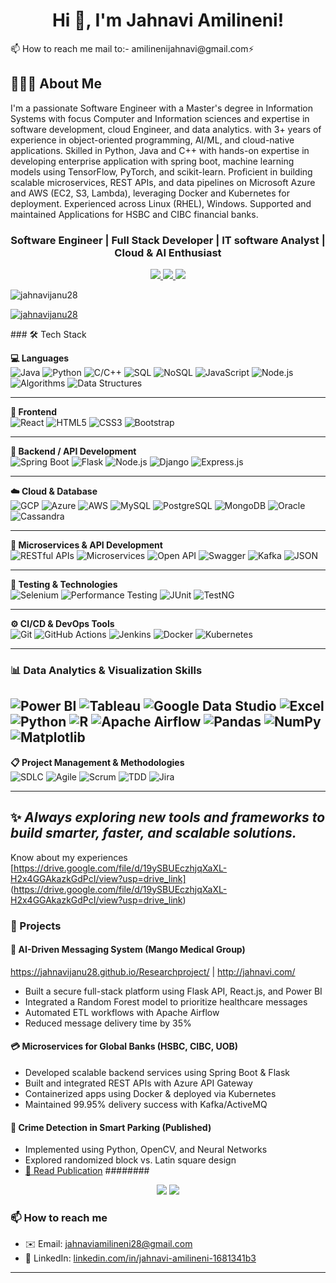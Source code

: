 <h1 align="center">Hi 👋, I'm Jahnavi Amilineni!</h1>
📫 How to reach me mail to:-  amilinenijahnavi@gmail.com⚡
<div>
<h2>🚀👩‍💻 About Me</h2>
I'm a passionate Software Engineer with a Master's degree in Information Systems with focus Computer and Information sciences and expertise in software development, cloud Engineer, and data analytics. with 3+ years of experience in object-oriented programming, AI/ML, and cloud-native applications. Skilled in Python, Java and C++ with hands-on expertise in developing enterprise application with spring boot, machine learning models using TensorFlow, PyTorch, and scikit-learn. Proficient in building scalable microservices, REST APIs, and data pipelines on Microsoft Azure and AWS (EC2, S3, Lambda), leveraging Docker and Kubernetes for deployment. Experienced across Linux (RHEL), Windows. Supported and maintained Applications for HSBC and CIBC financial banks.

</div>
<h3 align="center">Software Engineer | Full Stack Developer | IT software Analyst | Cloud & AI Enthusiast</h3>

<p align="center">
  <a href="https://www.linkedin.com/in/jahnavi-amilineni-1681341b3/" target="_blank">
    <img src="https://img.shields.io/badge/LinkedIn-blue?logo=linkedin&style=flat&logoColor=white" />
  </a>
  <a href="mailto:jahnaviamilineni28@gmail.com">
    <img src="https://img.shields.io/badge/Gmail-D14836?style=flat&logo=gmail&logoColor=white" />
  </a>
  <a href="https://leetcode.com/u/Jahnaviami28/">
    <img src="https://img.shields.io/badge/LeetCode-FFA116?style=flat&logo=leetcode&logoColor=white" />
</a>
</p>
<p align="left"> <img src="https://komarev.com/ghpvc/?username=jahnavijanu28&label=Profile%20views&color=0e75b6&style=flat" alt="jahnavijanu28" /> </p>

<p align="left"> <a href="https://github.com/ryo-ma/github-profile-trophy"><img src="https://github-profile-trophy.vercel.app/?username=jahnavijanu28" alt="jahnavijanu28" /></a> </p>
### 🛠️ Tech Stack

**💻 Languages**  
![Java](https://img.shields.io/badge/Java-007396?style=for-the-badge&logo=java&logoColor=white)
![Python](https://img.shields.io/badge/Python-3670A0?style=for-the-badge&logo=python&logoColor=white)
![C/C++](https://img.shields.io/badge/C/C++-00599C?style=for-the-badge&logo=cplusplus&logoColor=white)
![SQL](https://img.shields.io/badge/SQL-336791?style=for-the-badge&logo=postgresql&logoColor=white)
![NoSQL](https://img.shields.io/badge/NoSQL-005571?style=for-the-badge&logo=mongodb&logoColor=white)
![JavaScript](https://img.shields.io/badge/JavaScript-F7DF1E?style=for-the-badge&logo=javascript&logoColor=black)
![Node.js](https://img.shields.io/badge/Node.js-339933?style=for-the-badge&logo=nodedotjs&logoColor=white)
![Algorithms](https://img.shields.io/badge/Algorithms-FFA500?style=for-the-badge)
![Data Structures](https://img.shields.io/badge/Data%20Structures-008000?style=for-the-badge)

---

**🎨 Frontend**  
![React](https://img.shields.io/badge/React-20232A?style=for-the-badge&logo=react&logoColor=61DAFB)
![HTML5](https://img.shields.io/badge/HTML5-E34F26?style=for-the-badge&logo=html5&logoColor=white)
![CSS3](https://img.shields.io/badge/CSS3-1572B6?style=for-the-badge&logo=css3&logoColor=white)
![Bootstrap](https://img.shields.io/badge/Bootstrap-7952B3?style=for-the-badge&logo=bootstrap&logoColor=white)

---

**🔗 Backend / API Development**  
![Spring Boot](https://img.shields.io/badge/Spring_Boot-6DB33F?style=for-the-badge&logo=spring-boot&logoColor=white)
![Flask](https://img.shields.io/badge/Flask-000000?style=for-the-badge&logo=flask&logoColor=white)
![Node.js](https://img.shields.io/badge/Node.js-339933?style=for-the-badge&logo=nodedotjs&logoColor=white)
![Django](https://img.shields.io/badge/Django-092E20?style=for-the-badge&logo=django&logoColor=white)
![Express.js](https://img.shields.io/badge/Express.js-404D59?style=for-the-badge)

---

**☁️ Cloud & Database**  
![GCP](https://img.shields.io/badge/GCP-4285F4?style=for-the-badge&logo=googlecloud&logoColor=white)
![Azure](https://img.shields.io/badge/Azure-0078D4?style=for-the-badge&logo=microsoftazure&logoColor=white)
![AWS](https://img.shields.io/badge/AWS-FF9900?style=for-the-badge&logo=amazonaws&logoColor=white)
![MySQL](https://img.shields.io/badge/MySQL-005C84?style=for-the-badge&logo=mysql&logoColor=white)
![PostgreSQL](https://img.shields.io/badge/PostgreSQL-4169E1?style=for-the-badge&logo=postgresql&logoColor=white)
![MongoDB](https://img.shields.io/badge/MongoDB-4EA94B?style=for-the-badge&logo=mongodb&logoColor=white)
![Oracle](https://img.shields.io/badge/Oracle-F80000?style=for-the-badge&logo=oracle&logoColor=white)
![Cassandra](https://img.shields.io/badge/Cassandra-1287B1?style=for-the-badge&logo=apachecassandra&logoColor=white)

---

**📡 Microservices & API Development**  
![RESTful APIs](https://img.shields.io/badge/RESTful_APIs-FF4500?style=for-the-badge)
![Microservices](https://img.shields.io/badge/Microservices-228B22?style=for-the-badge)
![Open API](https://img.shields.io/badge/OpenAPI-6E40C9?style=for-the-badge&logo=openapiinitiative&logoColor=white)
![Swagger](https://img.shields.io/badge/Swagger-85EA2D?style=for-the-badge&logo=swagger&logoColor=black)
![Kafka](https://img.shields.io/badge/Kafka-231F20?style=for-the-badge&logo=apachekafka&logoColor=white)
![JSON](https://img.shields.io/badge/JSON-000000?style=for-the-badge&logo=json&logoColor=white)

---

**🧪 Testing & Technologies**  
![Selenium](https://img.shields.io/badge/Selenium-43B02A?style=for-the-badge&logo=selenium&logoColor=white)
![Performance Testing](https://img.shields.io/badge/Performance_Testing-000000?style=for-the-badge)
![JUnit](https://img.shields.io/badge/JUnit-25A162?style=for-the-badge&logo=junit5&logoColor=white)
![TestNG](https://img.shields.io/badge/TestNG-FF8C00?style=for-the-badge)

---

**⚙️ CI/CD & DevOps Tools**  
![Git](https://img.shields.io/badge/Git-F05032?style=for-the-badge&logo=git&logoColor=white)
![GitHub Actions](https://img.shields.io/badge/GitHub_Actions-2088FF?style=for-the-badge&logo=githubactions&logoColor=white)
![Jenkins](https://img.shields.io/badge/Jenkins-D24939?style=for-the-badge&logo=jenkins&logoColor=white)
![Docker](https://img.shields.io/badge/Docker-2496ED?style=for-the-badge&logo=docker&logoColor=white)
![Kubernetes](https://img.shields.io/badge/Kubernetes-326CE5?style=for-the-badge&logo=kubernetes&logoColor=white)

---
### 📊 Data Analytics & Visualization Skills
![Power BI](https://img.shields.io/badge/Power_BI-F2C811?style=for-the-badge&logo=powerbi&logoColor=black)
![Tableau](https://img.shields.io/badge/Tableau-E97627?style=for-the-badge&logo=tableau&logoColor=white)
![Google Data Studio](https://img.shields.io/badge/Google_Data_Studio-4285F4?style=for-the-badge&logo=googledatastudio&logoColor=white)
![Excel](https://img.shields.io/badge/Excel-217346?style=for-the-badge&logo=microsoft-excel&logoColor=white)
![Python](https://img.shields.io/badge/Python-3776AB?style=for-the-badge&logo=python&logoColor=white)
![R](https://img.shields.io/badge/R-276DC3?style=for-the-badge&logo=r&logoColor=white)
![Apache Airflow](https://img.shields.io/badge/Apache_Airflow-017CEE?style=for-the-badge&logo=apache-airflow&logoColor=white)
![Pandas](https://img.shields.io/badge/Pandas-150458?style=for-the-badge&logo=pandas&logoColor=white)
![NumPy](https://img.shields.io/badge/NumPy-013243?style=for-the-badge&logo=numpy&logoColor=white)
![Matplotlib](https://img.shields.io/badge/Matplotlib-11557c?style=for-the-badge)
 --
**📋 Project Management & Methodologies**  
![SDLC](https://img.shields.io/badge/SDLC-000000?style=for-the-badge)
![Agile](https://img.shields.io/badge/Agile-FF69B4?style=for-the-badge)
![Scrum](https://img.shields.io/badge/Scrum-5A20CB?style=for-the-badge)
![TDD](https://img.shields.io/badge/TDD-FF0000?style=for-the-badge)
![Jira](https://img.shields.io/badge/Jira-0052CC?style=for-the-badge&logo=jira&logoColor=white)


---

✨ *Always exploring new tools and frameworks to build smarter, faster, and scalable solutions.*
---
Know about my experiences [https://drive.google.com/file/d/19ySBUEczhjqXaXL-H2x4GGAkazkGdPcI/view?usp=drive_link] 
(https://drive.google.com/file/d/19ySBUEczhjqXaXL-H2x4GGAkazkGdPcI/view?usp=drive_link)

### 📂 Projects

#### 🏥 AI-Driven Messaging System (Mango Medical Group)
https://jahnavijanu28.github.io/Researchproject/ | http://jahnavi.com/
- Built a secure full-stack platform using Flask API, React.js, and Power BI
- Integrated a Random Forest model to prioritize healthcare messages
- Automated ETL workflows with Apache Airflow
- Reduced message delivery time by 35%

#### 💳 Microservices for Global Banks (HSBC, CIBC, UOB)
- Developed scalable backend services using Spring Boot & Flask
- Built and integrated REST APIs with Azure API Gateway
- Containerized apps using Docker & deployed via Kubernetes
- Maintained 99.95% delivery success with Kafka/ActiveMQ

#### 🎯 Crime Detection in Smart Parking (Published)
- Implemented using Python, OpenCV, and Neural Networks
- Explored randomized block vs. Latin square design
- [📄 Read Publication](https://pubs.aip.org/aip/acp/article-abstract/2871/1/020006/)
######## 
<p align="center">
  <img src="https://github-readme-stats.vercel.app/api/top-langs/?username=Jahnavijanu28&layout=compact&theme=tokyonight"/>
  <img src="https://github-readme-stats.vercel.app/api?username=Jahnavijanu28&show_icons=true&theme=tokyonight"/>
</p>


### 📫 How to reach me

- ✉️ Email: jahnaviamilineni28@gmail.com  
- 🔗 LinkedIn: [linkedin.com/in/jahnavi-amilineni-1681341b3](https://www.linkedin.com/in/jahnavi-amilineni-1681341b3/)

---

<!-- Let’s build together -->
